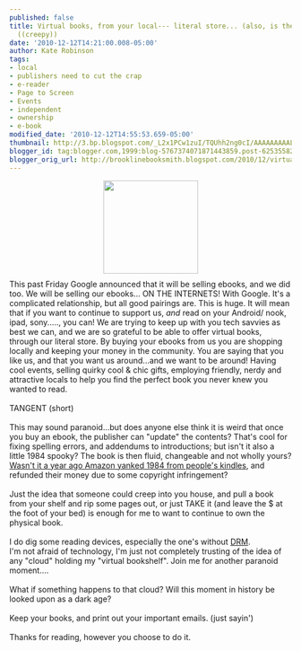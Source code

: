 ```yaml
---
published: false
title: Virtual books, from your local--- literal store... (also, is the ebook fluid?
  ((creepy))
date: '2010-12-12T14:21:00.008-05:00'
author: Kate Robinson
tags:
- local
- publishers need to cut the crap
- e-reader
- Page to Screen
- Events
- independent
- ownership
- e-book
modified_date: '2010-12-12T14:55:53.659-05:00'
thumbnail: http://3.bp.blogspot.com/_L2x1PCw1zuI/TQUhh2ng0cI/AAAAAAAAALw/FELOcSpXy68/s72-c/the%2Bfuture.bmp
blogger_id: tag:blogger.com,1999:blog-5767374071871443859.post-6253558252112289771
blogger_orig_url: http://brooklinebooksmith.blogspot.com/2010/12/virtual-books-from-your-local-literal.html
---
```


<a href="http://3.bp.blogspot.com/_L2x1PCw1zuI/TQUhh2ng0cI/AAAAAAAAALw/FELOcSpXy68/s1600/the%2Bfuture.bmp"><img style="TEXT-ALIGN: center; MARGIN: 0px auto 10px; WIDTH: 169px; DISPLAY: block; HEIGHT: 166px; CURSOR: hand" id="BLOGGER_PHOTO_ID_5549878981284647362" border="0" alt="" src="http://3.bp.blogspot.com/_L2x1PCw1zuI/TQUhh2ng0cI/AAAAAAAAALw/FELOcSpXy68/s400/the%2Bfuture.bmp" /></a>This past Friday Google announced that it will be selling ebooks, and we did too. We will be selling our ebooks... ON THE INTERNETS! With Google. It's a complicated relationship, but all good pairings are. This is huge. It will mean that if you want to continue to support us, <em>and </em>read on your Android/ nook, ipad, sony....., you can! We are trying to keep up with you tech savvies as best we can, and we are so grateful to be able to offer virtual books, through our literal store. By buying your ebooks from us you are shopping locally and keeping your money in the community. You are saying that you like us, and that you want us around...and we want to be around! Having cool events, selling quirky cool &amp; chic gifts, employing friendly, nerdy and attractive locals to help you find the perfect book you never knew you wanted to read.<br /><br />TANGENT (short)<br /><br />This may sound paranoid...but does anyone else think it is weird that once you buy an ebook, the publisher can "update" the contents? That's cool for fixing spelling errors, and addendums to introductions; but isn't it also a little 1984 spooky? The book is then fluid, changeable and not wholly yours? <a href="http://mediamemo.allthingsd.com/20090717/think-you-own-the-book-you-bought-for-your-kindle-you-dont-says-amazon/">Wasn't it a year ago Amazon yanked 1984 from people's kindles</a>, and refunded their money due to some copyright infringement?<br /><br />Just the idea that someone could creep into you house, and pull a book from your shelf and rip some pages out, or just TAKE it (and leave the $ at the foot of your bed) is enough for me to want to continue to own the physical book.<br /><br />I do dig some reading devices, especially the one's without <a href="http://www.defectivebydesign.org/">DRM</a>.<br />I'm not afraid of technology, I'm just not completely trusting of the idea of any "cloud" holding my "virtual bookshelf". Join me for another paranoid moment....<br /><br />What if something happens to that cloud? Will this moment in history be looked upon as a dark age?<br /><br />Keep your books, and print out your important emails. (just sayin')<br /><br />Thanks for reading, however you choose to do it.<br /><p align="left"><a href="http://4.bp.blogspot.com/_L2x1PCw1zuI/TQUhYYdDBZI/AAAAAAAAALo/CQ_zhKFbDV0/s1600/the%2Bfuture.bmp"></a></p><br /><br /><p align="left"><a href="http://4.bp.blogspot.com/_L2x1PCw1zuI/TQUhYYdDBZI/AAAAAAAAALo/CQ_zhKFbDV0/s1600/the%2Bfuture.bmp"></a> </p>